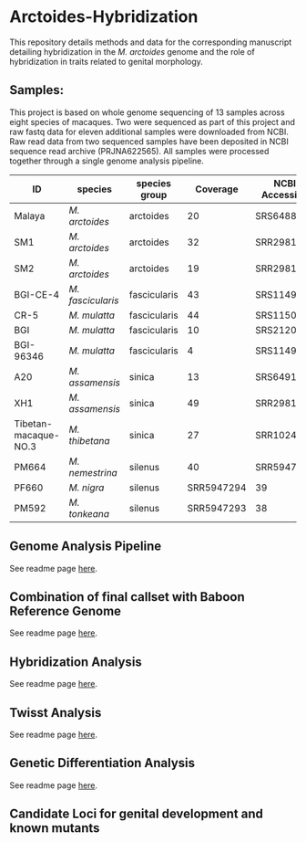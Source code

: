 # Arctoides-Hybridization
This repository details methods and data for the corresponding manuscript detailing hybridization in the _M. arctoides_ genome and the role of hybridization in traits related to genital morphology. 

## Samples:

This project is based on whole genome sequencing of 13 samples across eight species of macaques. Two were sequenced as part of this project and raw fastq data for eleven additional samples were downloaded from NCBI. Raw read data from two sequenced samples have been deposited in NCBI sequence read archive (PRJNA622565). All samples were processed together through a single genome analysis pipeline.

| ID | species | species group | Coverage | NCBI Accession | Sex |
| -- | -- | -- | -- | -- | -- |
| Malaya | _M. arctoides_ | arctoides | 20 | SRS6488501 | F
| SM1 | _M. arctoides_ | arctoides | 32 | SRR2981139 | F
| SM2 | _M. arctoides_ | arctoides | 19 | SRR2981140 | F
| BGI-CE-4 | _M. fascicularis_ | fascicularis  | 43 | SRS114988 | F
| CR-5 | _M. mulatta_ | fascicularis | 44 | SRS115022 | F
| BGI | _M. mulatta_ |  fascicularis | 10 |  SRS212016| M
| BGI-96346 | _M. mulatta_ |  fascicularis | 4 |SRS114988|   M
| A20 | _M. assamensis_ | sinica | 13 | SRS6491954 | F
| XH1 | _M. assamensis_ | sinica | 49 | SRR2981114 | M
| Tibetan-macaque-NO.3 | _M. thibetana_ | sinica | 27 | SRR1024051| F
| PM664 | _M. nemestrina_ | silenus | 40 | SRR5947292 | M 
| PF660 | _M. nigra_ | silenus | SRR5947294 | 39 | F
| PM592 | _M. tonkeana_ | silenus | SRR5947293 | 38 | M


## Genome Analysis Pipeline

See readme page [here](https://github.com/StevisonLab/Arctoides-Hybridization/blob/main/Genome%20Analysis%20Pipeline.md).

## Combination of final callset with Baboon Reference Genome

See readme page [here](https://github.com/StevisonLab/Arctoides-Hybridization/blob/main/Baboon%20Reference%20Genome%20Add%20On.md).

## Hybridization Analysis

See readme page [here](https://github.com/StevisonLab/Arctoides-Hybridization/blob/main/Hybridization_Analysis.md).

## Twisst Analysis

See readme page [here](https://github.com/StevisonLab/Arctoides-Hybridization/blob/main/Twisst.md).

## Genetic Differentiation Analysis

See readme page [here](https://github.com/StevisonLab/Arctoides-Hybridization/blob/main/Genetic%20Differentiation.md).

## Candidate Loci for genital development and known mutants
